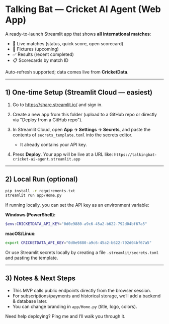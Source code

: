 # Talking Bat — Cricket AI Agent (Web App)

A ready-to-launch Streamlit app that shows **all international matches**:
- 🔴 Live matches (status, quick score, open scorecard)
- 📅 Fixtures (upcoming)
- ✅ Results (recent completed)
- 📋 Scorecards by match ID

Auto-refresh supported; data comes live from **CricketData**.

---

## 1) One-time Setup (Streamlit Cloud — easiest)

1. Go to https://share.streamlit.io/ and sign in.
2. Create a new app from this folder (upload to a GitHub repo or directly via "Deploy from a GitHub repo").
3. In Streamlit Cloud, open **App → Settings → Secrets**, and paste the contents of `secrets_template.toml` into the secrets editor.
   - It already contains your API key.

4. Press **Deploy**. Your app will be live at a URL like:
   `https://talkingbat-cricket-ai-agent.streamlit.app`

---

## 2) Local Run (optional)

```bash
pip install -r requirements.txt
streamlit run app/Home.py
```

If running locally, you can set the API key as an environment variable:

**Windows (PowerShell):**
```powershell
$env:CRICKETDATA_API_KEY="0d0e9880-a9c6-45a2-b622-792d04bf67a5"
```

**macOS/Linux:**
```bash
export CRICKETDATA_API_KEY="0d0e9880-a9c6-45a2-b622-792d04bf67a5"
```

Or use Streamlit secrets locally by creating a file `.streamlit/secrets.toml` and pasting the template.

---

## 3) Notes & Next Steps

- This MVP calls public endpoints directly from the browser session.
- For subscriptions/payments and historical storage, we’ll add a backend & database later.
- You can change branding in `app/Home.py` (title, logo, colors).

Need help deploying? Ping me and I’ll walk you through it.
